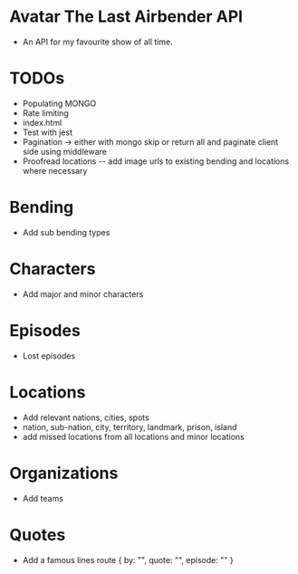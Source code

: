 # Avatar The Last Airbender API

* An API for my favourite show of all time.



# TODOs

* Populating MONGO
* Rate limiting
* index.html
* Test with jest
* Pagination -> either with mongo skip or return all and paginate client side using middleware
* Proofread locations -- add image urls to existing bending and locations where necessary



# Bending
* Add sub bending types


# Characters
* Add major and minor characters


# Episodes
* Lost episodes

# Locations
* Add relevant nations, cities, spots
* nation, sub-nation, city, territory, landmark, prison, island
* add missed locations from all locations and minor locations


# Organizations
* Add teams

# Quotes
* Add a famous lines route { by: "", quote: "", episode: "" }